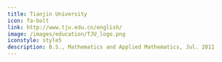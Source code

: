 ```yaml
---
title: Tianjin University
icon: fa-bolt
link: http://www.tju.edu.cn/english/
image: /images/education/TJU_logo.png
iconstyle: style5
description: B.S., Mathematics and Applied Mathematics, Jul. 2011
---
```

